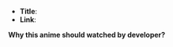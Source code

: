 <!--
  Hi there! Thank you for sumbiting a PR!
  Before you make PR, please fill this form
-->

- **Title**: <!-- Replace with anime's title -->
- **Link**: <!-- Replace with MyAnimeList link -->

**Why this anime should watched by developer?**

<!-- write your answer -->
<!-- for example: Some of characher of this anime are programmer/hacker -->
